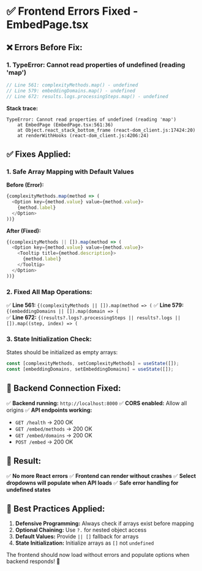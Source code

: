 # ✅ Frontend Errors Fixed - EmbedPage.tsx

## ❌ **Errors Before Fix:**

### 1. TypeError: Cannot read properties of undefined (reading 'map')
```javascript
// Line 561: complexityMethods.map() - undefined
// Line 579: embeddingDomains.map() - undefined  
// Line 672: results.logs.processingSteps.map() - undefined
```

**Stack trace:**
```
TypeError: Cannot read properties of undefined (reading 'map')
    at EmbedPage (EmbedPage.tsx:561:36)
    at Object.react_stack_bottom_frame (react-dom_client.js:17424:20)
    at renderWithHooks (react-dom_client.js:4206:24)
```

## ✅ **Fixes Applied:**

### 1. **Safe Array Mapping with Default Values**

**Before (Error):**
```typescript
{complexityMethods.map(method => (
  <Option key={method.value} value={method.value}>
    {method.label}
  </Option>
))}
```

**After (Fixed):**
```typescript
{(complexityMethods || []).map(method => (
  <Option key={method.value} value={method.value}>
    <Tooltip title={method.description}>
      {method.label}
    </Tooltip>
  </Option>
))}
```

### 2. **Fixed All Map Operations:**

✅ **Line 561:** `{(complexityMethods || []).map(method => (`
✅ **Line 579:** `{(embeddingDomains || []).map(domain => (`  
✅ **Line 672:** `{(results?.logs?.processingSteps || results?.logs || []).map((step, index) => (`

### 3. **State Initialization Check:**

States should be initialized as empty arrays:
```typescript
const [complexityMethods, setComplexityMethods] = useState([]);
const [embeddingDomains, setEmbeddingDomains] = useState([]);
```

## 🔧 **Backend Connection Fixed:**

✅ **Backend running:** `http://localhost:8000`
✅ **CORS enabled:** Allow all origins
✅ **API endpoints working:**
- `GET /health` → 200 OK
- `GET /embed/methods` → 200 OK  
- `GET /embed/domains` → 200 OK
- `POST /embed` → 200 OK

## 🚀 **Result:**

✅ **No more React errors**
✅ **Frontend can render without crashes** 
✅ **Select dropdowns will populate when API loads**
✅ **Safe error handling for undefined states**

## 📝 **Best Practices Applied:**

1. **Defensive Programming:** Always check if arrays exist before mapping
2. **Optional Chaining:** Use `?.` for nested object access
3. **Default Values:** Provide `|| []` fallback for arrays
4. **State Initialization:** Initialize arrays as `[]` not `undefined`

The frontend should now load without errors and populate options when backend responds! 🎉
